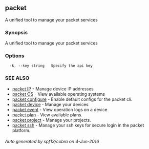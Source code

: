 ## packet

A unified tool to manage your packet services

### Synopsis


A unified tool to manage your packet services

### Options

```
  -k, --key string   Specify the api key
```

### SEE ALSO
* [packet IP](packet_IP.md)	 - Manage device IP addresses
* [packet OS](packet_OS.md)	 - View available operating systems
* [packet configure](packet_configure.md)	 - Enable default configs for the packet cli.
* [packet device](packet_device.md)	 - Manage your devices
* [packet event](packet_event.md)	 - View operation logs on a device
* [packet plan](packet_plan.md)	 - View available plans.
* [packet project](packet_project.md)	 - Manage your projects.
* [packet ssh](packet_ssh.md)	 - Manage your ssh keys for secure login in the packet platform.

###### Auto generated by spf13/cobra on 4-Jun-2016
